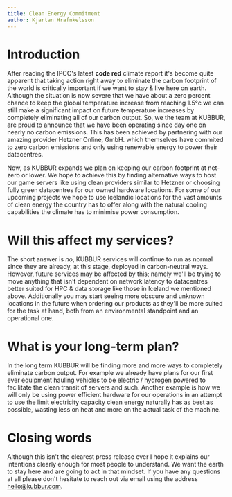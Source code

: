 ```yaml
---
title: Clean Energy Commitment
author: Kjartan Hrafnkelsson
---
```


# Introduction

After reading the IPCC's latest **code red** climate report it's become quite apparent that taking action right away to eliminate the carbon footprint of the world is critically important if we want to stay & live here on earth. Although the situation is now severe that we have about a zero percent chance to keep the global temperature increase from reaching 1.5°c we can still make a significant impact on future temperature increases by completely eliminating all of our carbon output.
So, we the team at KUBBUR, are proud to announce that we have been operating since day one on nearly no carbon emissions. This has been achieved by partnering with our amazing provider Hetzner Online, GmbH. which themselves have commited to zero carbon emissions and only using renewable energy to power their datacentres.

Now, as KUBBUR expands we plan on keeping our carbon footprint at net-zero or lower. We hope to achieve this by finding alternative ways to host our game servers like using clean providers similar to Hetzner or choosing fully green datacentres for our owned hardware locations. For some of our upcoming projects we hope to use Icelandic locations for the vast amounts of clean energy the country has to offer along with the natural cooling capabilities the climate has to minimise power consumption.

# Will this affect my services?

The short answer is *no*, KUBBUR services will continue to run as normal since they are already, at this stage, deployed in carbon-neutral ways. However, future services may be affected by this; namely we'll be trying to move anything that isn't dependent on network latency to datacentres better suited for HPC & data storage like those in Iceland we mentioned above. Additionally you may start seeing more obscure and unknown locations in the future when ordering our products as they'll be more suited for the task at hand, both from an environmental standpoint and an operational one.

# What is your long-term plan?

In the long term KUBBUR will be finding more and more ways to completely eliminate carbon output. For example we already have plans for our first ever equipment hauling vehicles to be electric / hydrogen powered to facilitate the clean transit of servers and such. Another example is how we will only be using power efficient hardware for our operations in an attempt to use the limit electricity capacity clean energy naturally has as best as possible, wasting less on heat and more on the actual task of the machine.

# Closing words

Although this isn't the clearest press release ever I hope it explains our intentions clearly enough for most people to understand. We want the earth to stay here and are going to act in that mindset. If you have any questions at all please don't hesitate to reach out via email using the address [hello@kubbur.com](mailto:hello@kubbur.com).
